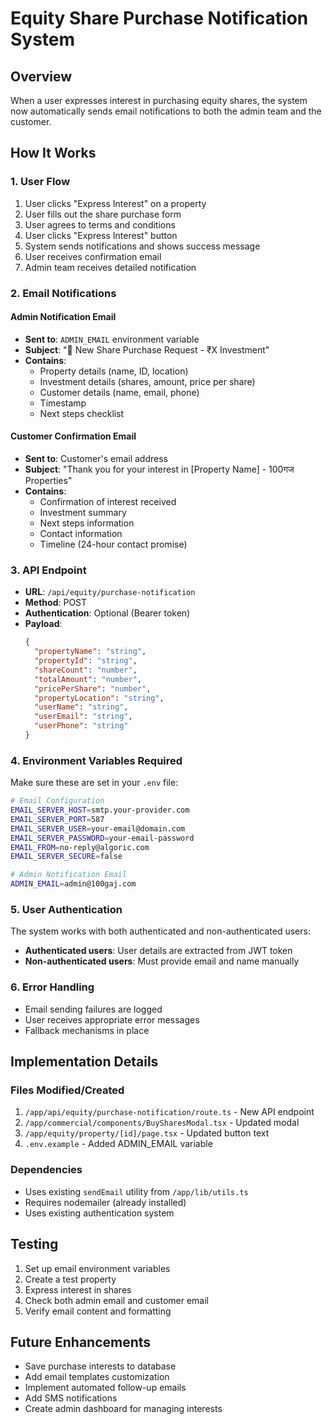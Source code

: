 # Equity Share Purchase Notification System

## Overview
When a user expresses interest in purchasing equity shares, the system now automatically sends email notifications to both the admin team and the customer.

## How It Works

### 1. User Flow
1. User clicks "Express Interest" on a property
2. User fills out the share purchase form
3. User agrees to terms and conditions
4. User clicks "Express Interest" button
5. System sends notifications and shows success message
6. User receives confirmation email
7. Admin team receives detailed notification

### 2. Email Notifications

#### Admin Notification Email
- **Sent to**: `ADMIN_EMAIL` environment variable
- **Subject**: "🚨 New Share Purchase Request - ₹X Investment"
- **Contains**:
  - Property details (name, ID, location)
  - Investment details (shares, amount, price per share)
  - Customer details (name, email, phone)
  - Timestamp
  - Next steps checklist

#### Customer Confirmation Email
- **Sent to**: Customer's email address
- **Subject**: "Thank you for your interest in [Property Name] - 100गज Properties"
- **Contains**:
  - Confirmation of interest received
  - Investment summary
  - Next steps information
  - Contact information
  - Timeline (24-hour contact promise)

### 3. API Endpoint
- **URL**: `/api/equity/purchase-notification`
- **Method**: POST
- **Authentication**: Optional (Bearer token)
- **Payload**:
  ```json
  {
    "propertyName": "string",
    "propertyId": "string",
    "shareCount": "number",
    "totalAmount": "number",
    "pricePerShare": "number",
    "propertyLocation": "string",
    "userName": "string",
    "userEmail": "string",
    "userPhone": "string"
  }
  ```

### 4. Environment Variables Required
Make sure these are set in your `.env` file:

```bash
# Email Configuration
EMAIL_SERVER_HOST=smtp.your-provider.com
EMAIL_SERVER_PORT=587
EMAIL_SERVER_USER=your-email@domain.com
EMAIL_SERVER_PASSWORD=your-email-password
EMAIL_FROM=no-reply@algoric.com
EMAIL_SERVER_SECURE=false

# Admin Notification Email
ADMIN_EMAIL=admin@100gaj.com
```

### 5. User Authentication
The system works with both authenticated and non-authenticated users:
- **Authenticated users**: User details are extracted from JWT token
- **Non-authenticated users**: Must provide email and name manually

### 6. Error Handling
- Email sending failures are logged
- User receives appropriate error messages
- Fallback mechanisms in place

## Implementation Details

### Files Modified/Created
1. `/app/api/equity/purchase-notification/route.ts` - New API endpoint
2. `/app/commercial/components/BuySharesModal.tsx` - Updated modal
3. `/app/equity/property/[id]/page.tsx` - Updated button text
4. `.env.example` - Added ADMIN_EMAIL variable

### Dependencies
- Uses existing `sendEmail` utility from `/app/lib/utils.ts`
- Requires nodemailer (already installed)
- Uses existing authentication system

## Testing
1. Set up email environment variables
2. Create a test property
3. Express interest in shares
4. Check both admin email and customer email
5. Verify email content and formatting

## Future Enhancements
- Save purchase interests to database
- Add email templates customization
- Implement automated follow-up emails
- Add SMS notifications
- Create admin dashboard for managing interests
